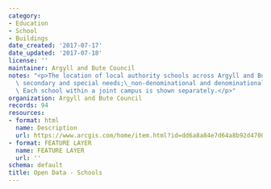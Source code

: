```yaml
---
category:
- Education
- School
- Buildings
date_created: '2017-07-17'
date_updated: '2017-07-18'
license: ''
maintainer: Argyll and Bute Council
notes: "<p>The location of local authority schools across Argyll and Bute - primary,\
  \ secondary and special needs;\_non-denominational and denominational (Roman Catholic).\
  \ Each school within a joint campus is shown separately.</p>"
organization: Argyll and Bute Council
records: 94
resources:
- format: html
  name: Description
  url: https://www.arcgis.com/home/item.html?id=dd6a8a84e7d64a8b92d4700a67b29b85
- format: FEATURE LAYER
  name: FEATURE LAYER
  url: ''
schema: default
title: Open Data - Schools
---
```

